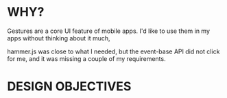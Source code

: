 # WHY?

Gestures are a core UI feature of mobile apps.
I'd like to use them in my apps without thinking about it much,

hammer.js was close to what I needed, but the event-base API
did not click for me, and it was missing a couple 
of my requirements.

# DESIGN OBJECTIVES

#